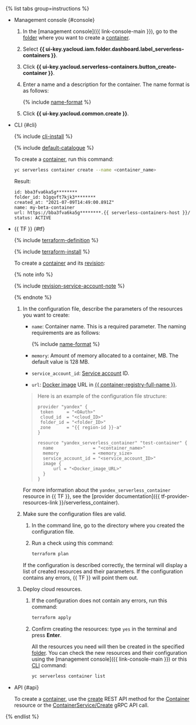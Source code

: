 {% list tabs group=instructions %}

- Management console {#console}

   1. In the [management console]({{ link-console-main }}), go to the [folder](../../resource-manager/concepts/resources-hierarchy.md#folder) where you want to create a [container](../../serverless-containers/concepts/container.md).
   1. Select **{{ ui-key.yacloud.iam.folder.dashboard.label_serverless-containers }}**.
   1. Click **{{ ui-key.yacloud.serverless-containers.button_create-container }}**.
   1. Enter a name and a description for the container. The name format is as follows:

      {% include [name-format](../../_includes/name-format.md) %}

   1. Click **{{ ui-key.yacloud.common.create }}**.

- CLI {#cli}

   {% include [cli-install](../cli-install.md) %}

   {% include [default-catalogue](../default-catalogue.md) %}

   To create a [container](../../serverless-containers/concepts/container.md), run this command:

   ```bash
   yc serverless container create --name <container_name>
   ```

   Result:

   ```text
   id: bba3fva6ka5g********
   folder_id: b1gqvft7kjk3********
   created_at: "2021-07-09T14:49:00.891Z"
   name: my-beta-container
   url: https://bba3fva6ka5g********.{{ serverless-containers-host }}/
   status: ACTIVE
   ```

- {{ TF }} {#tf}

   {% include [terraform-definition](../../_tutorials/_tutorials_includes/terraform-definition.md) %}

   {% include [terraform-install](../../_includes/terraform-install.md) %}

   To create a [container](../../serverless-containers/concepts/container.md) and its [revision](../../serverless-containers/operations/manage-revision.md):

   {% note info %}

   {% include [revision-service-account-note](revision-service-account-note.md) %}

   {% endnote %}

   1. In the configuration file, describe the parameters of the resources you want to create:
      * `name`: Container name. This is a required parameter. The naming requirements are as follows:

         {% include [name-format](../../_includes/name-format.md) %}

      * `memory`: Amount of memory allocated to a container, MB. The default value is 128 MB.
      * `service_account_id`: [Service account](../../iam/concepts/users/service-accounts.md) ID.
      * `url`: [Docker image](../../container-registry/concepts/docker-image.md) URL in [{{ container-registry-full-name }}](../../container-registry/).

      > Here is an example of the configuration file structure:
      >
      > ```hcl
      > provider "yandex" {
      >  token     = "<OAuth>"
      >  cloud_id  = "<cloud_ID>"
      >  folder_id = "<folder_ID>"
      >  zone      = "{{ region-id }}-a"
      > }
      >
      > resource "yandex_serverless_container" "test-container" {
      >   name               = "<container_name>"
      >   memory             = <memory_size>
      >   service_account_id = "<service_account_ID>"
      >   image {
      >       url = "<Docker_image_URL>"
      >   }
      > }
      > ```

      For more information about the `yandex_serverless_container` resource in {{ TF }}, see the [provider documentation]({{ tf-provider-resources-link }}/serverless_container).
   1. Make sure the configuration files are valid.
      1. In the command line, go to the directory where you created the configuration file.
      1. Run a check using this command:

         ```bash
         terraform plan
         ```

      If the configuration is described correctly, the terminal will display a list of created resources and their parameters. If the configuration contains any errors, {{ TF }} will point them out.
   1. Deploy cloud resources.
      1. If the configuration does not contain any errors, run this command:

         ```bash
         terraform apply
         ```

      1. Confirm creating the resources: type `yes` in the terminal and press **Enter**.

         All the resources you need will then be created in the specified [folder](../../resource-manager/concepts/resources-hierarchy.md#folder). You can check the new resources and their configuration using the [management console]({{ link-console-main }}) or this [CLI](../../cli/) command:

         ```bash
         yc serverless container list
         ```

- API {#api}

   To create a [container](../../serverless-containers/concepts/container.md), use the [create](../../serverless-containers/containers/api-ref/Container/create.md) REST API method for the [Container](../../serverless-containers/containers/api-ref/Container/index.md) resource or the [ContainerService/Create](../../serverless-containers/containers/api-ref/grpc/Container/create.md) gRPC API call.

{% endlist %}